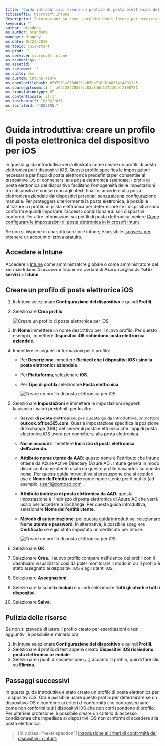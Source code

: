 ```yaml
---
title: 'Guida introduttiva: creare un profilo di posta elettronica del dispositivo per iOS'
titlesuffix: Microsoft Intune
description: Informazioni su come usare Microsoft Intune per creare un profilo di posta elettronica del dispositivo affinché i dispositivi iOS possano connettersi in modo sicuro alla posta elettronica aziendale.
keywords: ''
author: brenduns
ms.author: brenduns
manager: dougeby
ms.date: 09/21/2018
ms.topic: quickstart
ms.prod: ''
ms.service: microsoft-intune
ms.technology: ''
ms.assetid: ''
ms.reviewer: ''
ms.suite: ems
ms.custom: intune-azure
ms.openlocfilehash: b797951c878dd90cbb7bb716b5108f94f48921c5
ms.sourcegitcommit: fffa64f28278573dc83a846b647315def2108781
ms.translationtype: HT
ms.contentlocale: it-IT
ms.lasthandoff: 10/02/2018
ms.locfileid: "48231951"
---
```

# <a name="quickstart-create-an-email-device-profile-for-ios"></a>Guida introduttiva: creare un profilo di posta elettronica del dispositivo per iOS

In questa guida introduttiva verrà illustrato come creare un profilo di posta elettronica per i dispositivi iOS. Questo profilo specifica le impostazioni necessarie per l'app di posta elettronica predefinita per consentire al dispositivo iOS di connettersi alla posta elettronica aziendale. I profili di posta elettronica del dispositivo facilitano l'omogeneità delle impostazioni tra i dispositivi e consentono agli utenti finali di accedere alla posta elettronica aziendale dai dispositivi personali senza alcuna configurazione manuale. Per proteggere ulteriormente la posta elettronica, è possibile utilizzare un profilo di posta elettronica per determinare se i dispositivi sono conformi e quindi impostare l'accesso condizionale ai soli dispositivi conformi. Per altre informazioni sui profili di posta elettronica, vedere [Come configurare le impostazioni di posta elettronica in Microsoft Intune](email-settings-configure.md)

Se non si dispone di una sottoscrizione Intune, è possibile [iscriversi per ottenere un account di prova gratuito](free-trial-sign-up.md).

## <a name="sign-in-to-intune"></a>Accedere a Intune

Accedere a [Intune](https://aka.ms/intuneportal) come amministratore globale o come amministratore del servizio Intune. Si accede a Intune nel portale di Azure scegliendo **Tutti i servizi** > **Intune**.

## <a name="create-an-ios-email-profile"></a>Creare un profilo di posta elettronica iOS
1. In Intune selezionare **Configurazione del dispositivo** e quindi **Profili**.
2. Selezionare **Crea profilo**.
   
   ![Creare un profilo di posta elettronica per iOS](media/quickstart-email-profile/ios-create-profile.png)

3. In **Nome** immettere un nome descrittivo per il nuovo profilo. Per questo esempio, immettere **Dispositivi iOS richiedono posta elettronica aziendale**.
4. Immettere le seguenti informazioni per il profilo:
   - Per **Descrizione** immettere **Richiedi che i dispositivi iOS usino la posta elettronica aziendale**.
   - Per **Piattaforma**, selezionare **iOS**.
   - Per **Tipo di profilo** selezionare **Posta elettronica**.
    
     ![Creare un profilo di posta elettronica per iOS](media/quickstart-email-profile/ios-email-profile-name.png)

5. Selezionare **Impostazioni** e immettere le impostazioni seguenti, lasciando i valori predefiniti per le altre:
   - **Server di posta elettronica**: per questa guida introduttiva, immettere **outlook.office365.com**. Questa impostazione specifica la posizione di Exchange (URL) del server di posta elettronica che l'app di posta elettronica iOS userà per connettersi alla posta elettronica.
   - **Nome account**: immettere **Indirizzo di posta elettronica dell'azienda**.
   - **Attributo nome utente da AAD**: questo nome è l'attributo che Intune ottiene da Azure Active Directory (Azure AD). Intune genera in modo dinamico il nome utente usato da questo profilo basandosi su questo nome. Per questa guida introduttiva si presuppone che si desideri usare **Nome dell'entità utente** come nome utente per il profilo (ad esempio, user1@contoso.com).
   - **Attributo indirizzo di posta elettronica da AAD**: questa impostazione è l'indirizzo di posta elettronica di Azure AD che verrà usato per accedere a Exchange. Per questa guida introduttiva, selezionare **Nome dell'entità utente**.
   - **Metodo di autenticazione**: per questa guida introduttiva, selezionare **Nome utente e password**. In alternativa, è possibile scegliere **Certificato** se è già stato impostato un certificato per Intune.
    
     ![Creare un profilo di posta elettronica per iOS](media/quickstart-email-profile/ios-email-profile.png)

6. Selezionare **OK**.
7. Selezionare **Crea**. Il nuovo profilo compare nell'elenco dei profili con il dashboard visualizzato così da poter monitorare il modo in cui il profilo è stato assegnato ai dispositivi iOS e agli utenti iOS.
8. Selezionare **Assegnazioni**.
9. Selezionare la scheda **Includi** e quindi selezionare **Tutti gli utenti e tutti i dispositivi**. 
10. Selezionare **Salva**.

## <a name="clean-up-resources"></a>Pulizia delle risorse
Se non si prevede di usare il profilo creato per esercitazioni o test aggiuntivi, è possibile eliminarlo ora.
1. In Intune selezionare **Configurazione del dispositivo** e quindi **Profili**.
2. Selezionare il profilo di test appena creato **Dispositivi iOS richiedono posta elettronica aziendale**.
3. Selezionare i punti di sospensione (**...**) accanto al profilo, quindi fare clic su **Elimina**.

## <a name="next-steps"></a>Passaggi successivi

In questa guida introduttiva è stato creato un profilo di posta elettronica per i dispositivi iOS. Ora è possibile usare questo profilo per determinare se un dispositivo iOS è conforme ai criteri di conformità che contrassegnano come non conformi tutti i dispositivi iOS che non corrispondono al profilo. Per ulteriore protezione, è possibile creare un criterio di accesso condizionale che impedisce ai dispositivi iOS non conformi di accedere alla posta elettronica.

> [!div class="nextstepaction"]
> [Introduzione ai criteri di conformità dei dispositivi in Intune](device-compliance-get-started.md)
